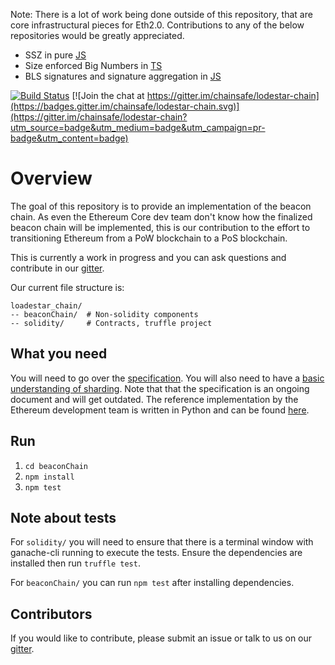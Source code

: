 Note:
There is a lot of work being done outside of this repository, that are core infrastructural pieces for Eth2.0. Contributions to any of the below repositories would be greatly appreciated.
- SSZ in pure [JS](https://github.com/ChainSafeSystems/ssz-js)
- Size enforced Big Numbers in [TS](https://github.com/ansermino/fixed-sized-numbers-ts)
- BLS signatures and signature aggregation in [JS](https://github.com/ChainSafeSystems/bls-js)

[![Build Status](https://img.shields.io/travis/com/ChainSafeSystems/lodestar_chain.svg?label=master&logo=travis "Master Branch (Travis)")](https://travis-ci.com/ChainSafeSystems/lodestar_chain) [![Join the chat at https://gitter.im/chainsafe/lodestar-chain](https://badges.gitter.im/chainsafe/lodestar-chain.svg)](https://gitter.im/chainsafe/lodestar-chain?utm_source=badge&utm_medium=badge&utm_campaign=pr-badge&utm_content=badge)

# Overview
The goal of this repository is to provide an implementation of the beacon chain. As even the Ethereum Core dev team don't know how the finalized beacon chain
will be implemented, this is our contribution to the effort to transitioning Ethereum from a PoW blockchain to a PoS blockchain.

This is currently a work in progress and you can ask questions and contribute in our [gitter](https://gitter.im/chainsafe/lodestar-chain).

Our current file structure is:
```
loadestar_chain/
-- beaconChain/  # Non-solidity components
-- solidity/     # Contracts, truffle project
```

## What you need
You will need to go over the [specification](https://github.com/ethereum/eth2.0-specs). You will also need to have a [basic understanding of sharding](https://github.com/ethereum/wiki/wiki/Sharding-FAQs). Note that that the specification is an ongoing document and will get outdated. The reference implementation by the Ethereum development team is written in Python and can be found [here](https://github.com/ethereum/beacon_chain).

## Run
1. `cd beaconChain`
2. `npm install`
3. `npm test`

## Note about tests
For `solidity/` you will need to ensure that there is a terminal window with ganache-cli running to execute the tests. Ensure the dependencies are installed then run `truffle test`.

For `beaconChain/` you can run `npm test` after installing dependencies.

## Contributors
If you would like to contribute, please submit an issue or talk to us on our [gitter](https://gitter.im/chainsafe/lodestar-chain).
